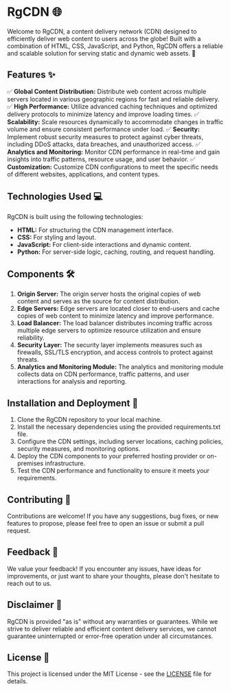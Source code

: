 # RgCDN 🌐

Welcome to RgCDN, a content delivery network (CDN) designed to efficiently deliver web content to users across the globe! Built with a combination of HTML, CSS, JavaScript, and Python, RgCDN offers a reliable and scalable solution for serving static and dynamic web assets. 🚀

## Features ✨

✅ **Global Content Distribution:** Distribute web content across multiple servers located in various geographic regions for fast and reliable delivery.
✅ **High Performance:** Utilize advanced caching techniques and optimized delivery protocols to minimize latency and improve loading times.
✅ **Scalability:** Scale resources dynamically to accommodate changes in traffic volume and ensure consistent performance under load.
✅ **Security:** Implement robust security measures to protect against cyber threats, including DDoS attacks, data breaches, and unauthorized access.
✅ **Analytics and Monitoring:** Monitor CDN performance in real-time and gain insights into traffic patterns, resource usage, and user behavior.
✅ **Customization:** Customize CDN configurations to meet the specific needs of different websites, applications, and content types.

## Technologies Used 💻

RgCDN is built using the following technologies:

- **HTML:** For structuring the CDN management interface.
- **CSS:** For styling and layout.
- **JavaScript:** For client-side interactions and dynamic content.
- **Python:** For server-side logic, caching, routing, and request handling.

## Components 🛠️

1. **Origin Server:** The origin server hosts the original copies of web content and serves as the source for content distribution.
2. **Edge Servers:** Edge servers are located closer to end-users and cache copies of web content to minimize latency and improve performance.
3. **Load Balancer:** The load balancer distributes incoming traffic across multiple edge servers to optimize resource utilization and ensure reliability.
4. **Security Layer:** The security layer implements measures such as firewalls, SSL/TLS encryption, and access controls to protect against threats.
5. **Analytics and Monitoring Module:** The analytics and monitoring module collects data on CDN performance, traffic patterns, and user interactions for analysis and reporting.

## Installation and Deployment 🚀

1. Clone the RgCDN repository to your local machine.
2. Install the necessary dependencies using the provided requirements.txt file.
3. Configure the CDN settings, including server locations, caching policies, security measures, and monitoring options.
4. Deploy the CDN components to your preferred hosting provider or on-premises infrastructure.
5. Test the CDN performance and functionality to ensure it meets your requirements.

## Contributing 🤝

Contributions are welcome! If you have any suggestions, bug fixes, or new features to propose, please feel free to open an issue or submit a pull request.

## Feedback 📝

We value your feedback! If you encounter any issues, have ideas for improvements, or just want to share your thoughts, please don't hesitate to reach out to us.

## Disclaimer 📣

RgCDN is provided "as is" without any warranties or guarantees. While we strive to deliver reliable and efficient content delivery services, we cannot guarantee uninterrupted or error-free operation under all circumstances.

## License 📄

This project is licensed under the MIT License - see the [LICENSE](LICENSE) file for details.
